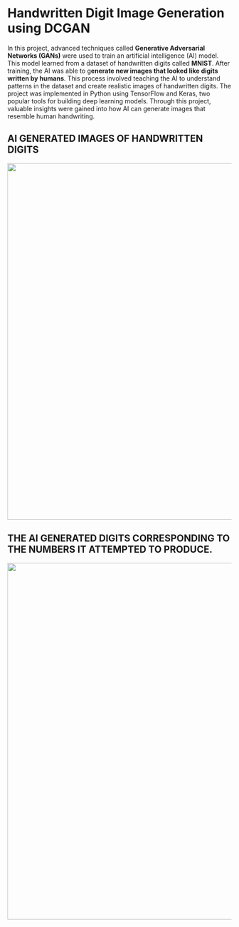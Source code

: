 # Handwritten Digit Image Generation using DCGAN
In this project, advanced techniques called **Generative Adversarial Networks (GANs)** were used to train an artificial intelligence (AI) model. This model learned from a dataset of handwritten digits called **MNIST**. After training, the AI was able to g**enerate new images that looked like digits written by humans**. This process involved teaching the AI to understand patterns in the dataset and create realistic images of handwritten digits. The project was implemented in Python using TensorFlow and Keras, two popular tools for building deep learning models. Through this project, valuable insights were gained into how AI can generate images that resemble human handwriting.


## AI GENERATED IMAGES OF HANDWRITTEN DIGITS
<img src="https://github.com/radhikaa-gupta/Handwritten-Digit-Image-Generation---DCGAN/assets/123308047/f5fb0341-6904-411f-88e3-f4e225541e89" width="800">




## THE AI GENERATED DIGITS CORRESPONDING TO THE NUMBERS IT ATTEMPTED TO PRODUCE.
<img src="https://github.com/radhikaa-gupta/Handwritten-Digit-Image-Generation---DCGAN/assets/123308047/e427ac8e-5fc6-4450-acbf-cb4ae025dcf3" width="800">


